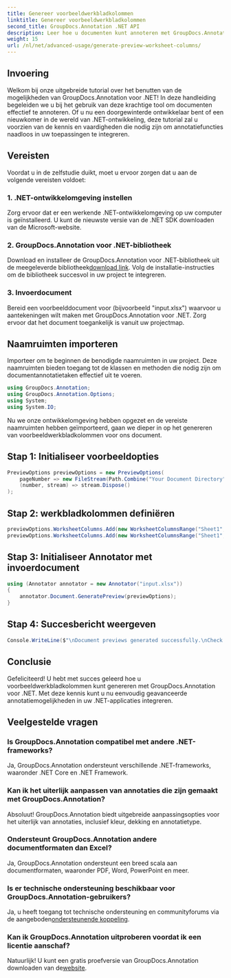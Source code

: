 ```yaml
---
title: Genereer voorbeeldwerkbladkolommen
linktitle: Genereer voorbeeldwerkbladkolommen
second_title: GroupDocs.Annotation .NET API
description: Leer hoe u documenten kunt annoteren met GroupDocs.Annotation voor .NET. Stapsgewijze zelfstudie voor .NET-ontwikkelaars. Verbeter uw toepassingen.
weight: 15
url: /nl/net/advanced-usage/generate-preview-worksheet-columns/
---
```

## Invoering
Welkom bij onze uitgebreide tutorial over het benutten van de mogelijkheden van GroupDocs.Annotation voor .NET! In deze handleiding begeleiden we u bij het gebruik van deze krachtige tool om documenten effectief te annoteren. Of u nu een doorgewinterde ontwikkelaar bent of een nieuwkomer in de wereld van .NET-ontwikkeling, deze tutorial zal u voorzien van de kennis en vaardigheden die nodig zijn om annotatiefuncties naadloos in uw toepassingen te integreren.
## Vereisten
Voordat u in de zelfstudie duikt, moet u ervoor zorgen dat u aan de volgende vereisten voldoet:
### 1. .NET-ontwikkelomgeving instellen
Zorg ervoor dat er een werkende .NET-ontwikkelomgeving op uw computer is geïnstalleerd. U kunt de nieuwste versie van de .NET SDK downloaden van de Microsoft-website.
### 2. GroupDocs.Annotation voor .NET-bibliotheek
 Download en installeer de GroupDocs.Annotation voor .NET-bibliotheek uit de meegeleverde bibliotheek[download link](https://releases.groupdocs.com/annotation/net/). Volg de installatie-instructies om de bibliotheek succesvol in uw project te integreren.
### 3. Invoerdocument
Bereid een voorbeelddocument voor (bijvoorbeeld "input.xlsx") waarvoor u aantekeningen wilt maken met GroupDocs.Annotation voor .NET. Zorg ervoor dat het document toegankelijk is vanuit uw projectmap.

## Naamruimten importeren
Importeer om te beginnen de benodigde naamruimten in uw project. Deze naamruimten bieden toegang tot de klassen en methoden die nodig zijn om documentannotatietaken effectief uit te voeren.

```csharp
using GroupDocs.Annotation;
using GroupDocs.Annotation.Options;
using System;
using System.IO;
```

Nu we onze ontwikkelomgeving hebben opgezet en de vereiste naamruimten hebben geïmporteerd, gaan we dieper in op het genereren van voorbeeldwerkbladkolommen voor ons document.
## Stap 1: Initialiseer voorbeeldopties
```csharp
PreviewOptions previewOptions = new PreviewOptions(
    pageNumber => new FileStream(Path.Combine("Your Document Directory", $"cells_page{pageNumber}.png"), FileMode.Create),
    (number, stream) => stream.Dispose()
);
```
## Stap 2: werkbladkolommen definiëren
```csharp
previewOptions.WorksheetColumns.Add(new WorksheetColumnsRange("Sheet1", 2, 3));
previewOptions.WorksheetColumns.Add(new WorksheetColumnsRange("Sheet1", 1, 1));
```
## Stap 3: Initialiseer Annotator met invoerdocument
```csharp
using (Annotator annotator = new Annotator("input.xlsx"))
{
    annotator.Document.GeneratePreview(previewOptions);
}
```
## Stap 4: Succesbericht weergeven
```csharp
Console.WriteLine($"\nDocument previews generated successfully.\nCheck output in {"Your Document Directory"}.");
```

## Conclusie
Gefeliciteerd! U hebt met succes geleerd hoe u voorbeeldwerkbladkolommen kunt genereren met GroupDocs.Annotation voor .NET. Met deze kennis kunt u nu eenvoudig geavanceerde annotatiemogelijkheden in uw .NET-applicaties integreren.
## Veelgestelde vragen
### Is GroupDocs.Annotation compatibel met andere .NET-frameworks?
Ja, GroupDocs.Annotation ondersteunt verschillende .NET-frameworks, waaronder .NET Core en .NET Framework.
### Kan ik het uiterlijk aanpassen van annotaties die zijn gemaakt met GroupDocs.Annotation?
Absoluut! GroupDocs.Annotation biedt uitgebreide aanpassingsopties voor het uiterlijk van annotaties, inclusief kleur, dekking en annotatietype.
### Ondersteunt GroupDocs.Annotation andere documentformaten dan Excel?
Ja, GroupDocs.Annotation ondersteunt een breed scala aan documentformaten, waaronder PDF, Word, PowerPoint en meer.
### Is er technische ondersteuning beschikbaar voor GroupDocs.Annotation-gebruikers?
 Ja, u heeft toegang tot technische ondersteuning en communityforums via de aangeboden[ondersteunende koppeling](https://forum.groupdocs.com/c/annotation/10).
### Kan ik GroupDocs.Annotation uitproberen voordat ik een licentie aanschaf?
 Natuurlijk! U kunt een gratis proefversie van GroupDocs.Annotation downloaden van de[website](https://releases.groupdocs.com/).